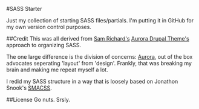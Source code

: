 #SASS Starter

Just my collection of starting SASS files/partials. I'm putting it in GitHub for my own version control purposes.

##Credit
This was all derived from [Sam Richard's][1] [Aurora Drupal Theme's][2] approach to organizing SASS.

The one large difference is the division of concerns: [Aurora][2], out of the box advocates seperating 'layout' from 'design'. Frankly, that was breaking my brain and making me repeat myself a lot.

I redid my SASS structure in a way that is loosely based on Jonathon Snook's [SMACSS][3].

##License
Go nuts. Srsly.

[1]:http://snugug.com/
[2]:http://drupal.org/project/aurora
[3]:http://smacss.com/